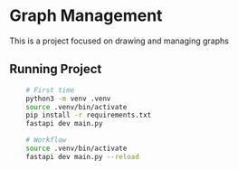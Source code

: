 # Graph Management

This is a project focused on drawing and managing graphs


## Running Project

```bash
    # First time
    python3 -m venv .venv
    source .venv/bin/activate
    pip install -r requirements.txt
    fastapi dev main.py
```

```bash
    # Workflow
    source .venv/bin/activate
    fastapi dev main.py --reload
```